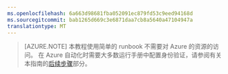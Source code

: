 ```yaml
---
ms.openlocfilehash: 6a663d98681fba052091ec879fd53c9eed94168d
ms.sourcegitcommit: bab1265d669c3e6871daa7cb8a5640a47104947a
translationtype: MT
---
```

> [AZURE.NOTE]
> 本教程使用简单的 runbook 不需要对 Azure 的资源的访问。  在 Azure 自动化时需要大多数运行手册中配置身份验证，请参阅有关本指南的[后续步骤](#nextsteps)部分。 
